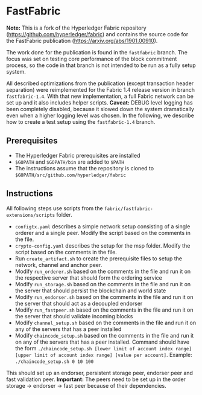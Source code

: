 
# FastFabric


**Note:** This is a fork of the Hyperledger Fabric repository (https://github.com/hyperledger/fabric) and contains the source code for the FastFabric publication (https://arxiv.org/abs/1901.00910).

The work done for the publication is found in the `fastfabric` branch. The focus was set on testing core performance of the block commitment process, so the code in that branch is not intended to be run as a fully setup system.

All described optimizations from the publication (except transaction header separation) were reimplemented for the Fabric 1.4 release version in branch `fastfabric-1.4`. With that new implementation, a full Fabric network can be set up and it also includes helper scripts. **Caveat:** DEBUG level logging has been completely disabled, because it slowed down the system dramatically even when a higher logging level was chosen. In the following, we describe how to create a test setup using the `fastfabric-1.4` branch.


## Prerequisites

- The Hyperledger Fabric prerequisites are installed
- `$GOPATH` and `$GOPATH/bin` are added to `$PATH`
- The instructions assume that the repository is cloned to `$GOPATH/src/github.com/hyperledger/fabric`

## Instructions

All following steps use scripts from the  `fabric/fastfabric-extensions/scripts` folder.
- `configtx.yaml` describes a simple network setup consisting of a single orderer and a single peer. Modify the script based on the comments in the file.
- `crypto-config.yaml` describes the setup for the msp folder. Modify the script based on the comments in the file. 
- Run `create_artifact.sh` to create the prerequisite files to setup the network, channel and anchor peer.
- Modify `run_orderer.sh` based on the comments in the file and run it on the respective server that should form the ordering service
- Modify `run_storage.sh` based on the comments in the file and run it on the server that should persist the blockchain and world state
- Modify `run_endorser.sh` based on the comments in the file and run it on the server that should act as a decoupled endorser
- Modify `run_fastpeer.sh` based on the comments in the file and run it on the server that should validate incoming blocks
- Modify `channel_setup.sh` based on the comments in the file and run it on any of the servers that has a peer installed
- Modify `chaincode_setup.sh` based on the comments in the file and run it on any of the servers that has a peer installed. Command should have the form `./chaincode_setup.sh [lower limit of account index range] [upper limit of account index range] [value per account]`. Example: `./chaincode_setup.sh 0 10 100`

This should set up an endorser, persistent storage peer, endorser peer and fast validation peer. **Important:** The peers need to be set up in the order storage -> endorser -> fast peer because of their dependencies.